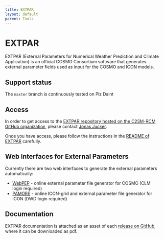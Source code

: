 ```yaml
---
title: EXTPAR
layout: default
parent: Tools
---
```


# EXTPAR

EXTPAR (External Parameters for Numerical Weather Prediction and Climate Application) is an official COSMO Consortium software that generates external parameter fields used as input for the COSMO and ICON models.

## Support status

The `master` branch is continuously tested on Piz Daint

## Access

In order to get access to the [EXTPAR repository hosted on the C2SM-RCM GitHub organization](https://github.com/C2SM-RCM/extpar), 
please contact [Jonas Jucker](https://c2sm.ethz.ch/the-center/people/person-detail.html?persid=210923).

Once you have access, please follow the instructions in the [README of EXTPAR](https://github.com/C2SM-RCM/extpar#readme) carefully.

## Web Interfaces for External Parameters

Currently there are two web interfaces to generate the external parameters automatically:

* [WebPEP](https://hcdc.hereon.de/clm-community/webpep/webpep) - online external parameter file generator for COSMO (CLM login required)
* [PAMORE](https://webservice.dwd.de/cgi-bin/spp1167/webservice.cgi) - online ICON-grid and external parameter file generator for ICON (DWD login required)

## Documentation

EXTPAR documentation is attached as an asset of each [release on GitHub](https://github.com/C2SM-RCM/extpar/releases), where it can be downloaded as pdf.
